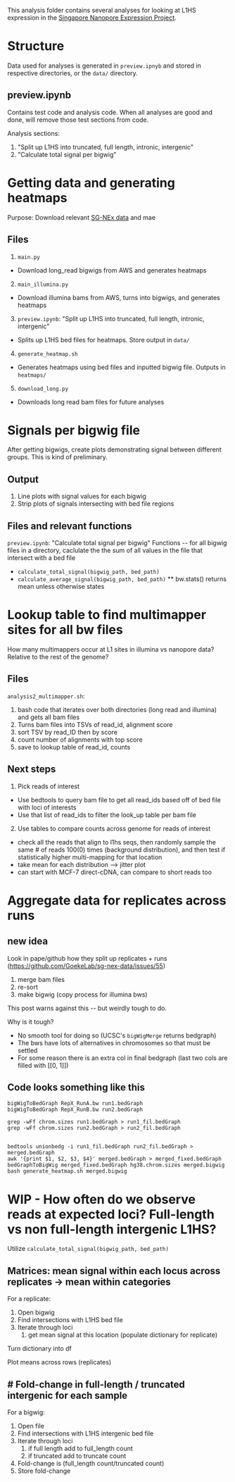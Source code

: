 This analysis folder contains several analyses for looking at L1HS expression in the [Singapore Nanopore Expression Project](https://github.com/GoekeLab/sg-nex-data).

# Structure
Data used for analyses is generated in `preview.ipnyb` and stored in respective directories, or the `data/` directory.

## preview.ipynb
Contains test code and analysis code. When all analyses are good and done, will remove those test sections from code.

Analysis sections:
1.  "Split up L1HS into truncated, full length, intronic, intergenic"
2.  "Calculate total signal per bigwig"

# Getting data and generating heatmaps
Purpose: Download relevant [SG-NEx data](https://github.com/GoekeLab/sg-nex-data) and mae
## Files
1. `main.py`
- Download long_read bigwigs from AWS and generates heatmaps
2. `main_illumina.py`
- Download illumina bams from AWS, turns into bigwigs, and generates heatmaps
3. `preview.ipynb`: "Split up L1HS into truncated, full length, intronic, intergenic"
- Splits up L1HS bed files for heatmaps. Store output in `data/`
4. `generate_heatmap.sh`
- Generates heatmaps using bed files and inputted bigwig file. Outputs in `heatmaps/`
5. `download_long.py`
- Downloads long read bam files for future analyses

# Signals per bigwig file

After getting bigwigs, create plots demonstrating signal between different groups. This is kind of preliminary.

## Output
1. Line plots with signal values for each bigwig
2. Strip plots of signals intersecting with bed file regions

## Files and relevant functions
`preview.ipynb`: "Calculate total signal per bigwig"
Functions -- for all bigwig files in a directory, caclulate the the sum of all values in the file that intersect with a bed file
- `calculate_total_signal(bigwig_path, bed_path)`
- `calculate_average_signal(bigwig_path, bed_path)`
** bw.stats() returns mean unless otherwise states

# Lookup table to find multimapper sites for all bw files
How many multimappers occur at L1 sites in illumina vs nanopore data? Relative to the rest of the genome?

## Files

`analysis2_multimapper.sh`:
1. bash code that iterates over both directories (long read and illumina) and gets all bam files
2. Turns bam files into TSVs of read_id, alignment score
3. sort TSV by read_ID then by score
4. count number of alignments with top score
5. save to lookup table of read_id, counts

## Next steps

1. Pick reads of interest
- Use bedtools to query bam file to get all read_ids based off of bed file with loci of interests
- Use that list of read_ids to filter the look_up table per bam file
2. Use tables to compare counts across genome for reads of interest
- check all the reads that align to l1hs seqs, then randomly sample the same # of reads 100(0) times (background distribution), and then test if statistically higher multi-mapping for that location
- take mean for each distribution --> jitter plot
- can start with MCF-7 direct-cDNA, can compare to short reads too



# Aggregate data for replicates across runs

## new idea
Look in pape/github how they split up replicates + runs (https://github.com/GoekeLab/sg-nex-data/issues/55)
1. merge bam files
2. re-sort
3. make bigwig (copy process for illumina bws)


This post warns against this -- but weirdly tough to do.

Why is it tough?
- No smooth tool for doing so (UCSC's `bigWigMerge` returns bedgraph)
- The bws have lots of alternatives in chromosomes so that must be settled
- For some reason there is an extra col in final bedgraph (last two cols are filled with [[0, 1]])

## Code looks something like this

```
bigWigToBedGraph RepX_RunA.bw run1.bedGraph
bigWigToBedGraph RepX_RunB.bw run2.bedGraph

grep -wFf chrom.sizes run1.bedGraph > run1_fil.bedGraph
grep -wFf chrom.sizes run2.bedGraph > run2_fil.bedGraph


bedtools unionbedg -i run1_fil.bedGraph run2_fil.bedGraph > merged.bedGraph
awk '{print $1, $2, $3, $4}' merged.bedGraph > merged_fixed.bedGraph
bedGraphToBigWig merged_fixed.bedGraph hg38.chrom.sizes merged.bigwig
bash generate_heatmap.sh merged.bigwig

```

# WIP - How often do we observe reads at expected loci? Full-length vs non full-length intergenic L1HS?

Utilize `calculate_total_signal(bigwig_path, bed_path)`

## Matrices: mean signal within each locus across replicates → mean within categories

For a replicate:
1. Open bigwig
2. Find intersections with L1HS bed file
3. Iterate through loci
    1. get mean signal at this location (populate dictionary for replicate)

Turn dictionary into df

Plot means across rows  (replicates)

## # Fold-change in full-length / truncated intergenic for each sample

For a bigwig:

1. Open file
2. Find intersections with L1HS intergenic bed file
3. Iterate through loci
    1. if full length add to full_length count
    2. if truncated add to truncate count
4. Fold-change is (full_length count/truncated count)
5. Store fold-change
